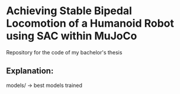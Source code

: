 # Achieving Stable Bipedal Locomotion of a Humanoid Robot using SAC within MuJoCo
Repository for the code of my bachelor's thesis

## Explanation:
models/ -> best models trained
